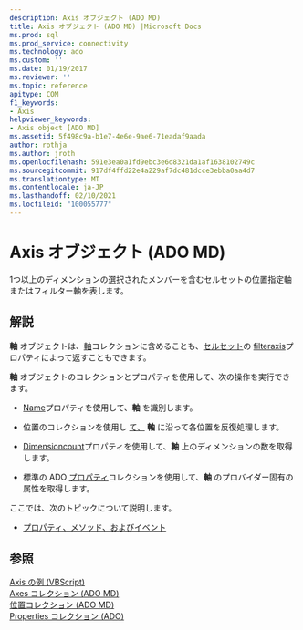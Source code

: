 ```yaml
---
description: Axis オブジェクト (ADO MD)
title: Axis オブジェクト (ADO MD) |Microsoft Docs
ms.prod: sql
ms.prod_service: connectivity
ms.technology: ado
ms.custom: ''
ms.date: 01/19/2017
ms.reviewer: ''
ms.topic: reference
apitype: COM
f1_keywords:
- Axis
helpviewer_keywords:
- Axis object [ADO MD]
ms.assetid: 5f498c9a-b1e7-4e6e-9ae6-71eadaf9aada
author: rothja
ms.author: jroth
ms.openlocfilehash: 591e3ea0a1fd9ebc3e6d8321da1af1638102749c
ms.sourcegitcommit: 917df4ffd22e4a229af7dc481dcce3ebba0aa4d7
ms.translationtype: MT
ms.contentlocale: ja-JP
ms.lasthandoff: 02/10/2021
ms.locfileid: "100055777"
---
```

# <a name="axis-object-ado-md"></a>Axis オブジェクト (ADO MD)
1つ以上のディメンションの選択されたメンバーを含むセルセットの位置指定軸またはフィルター軸を表します。  
  
## <a name="remarks"></a>解説  
 **軸** オブジェクトは、[軸](./axes-collection-ado-md.md)コレクションに含めることも、[セルセット](./cellset-object-ado-md.md)の [filteraxis](./filteraxis-property-ado-md.md)プロパティによって返すこともできます。  
  
 **軸** オブジェクトのコレクションとプロパティを使用して、次の操作を実行できます。  
  
-   [Name](./name-property-ado-md.md)プロパティを使用して、**軸** を識別します。  
  
-   位置のコレクションを使用し [て、](./positions-collection-ado-md.md) **軸** に沿って各位置を反復処理します。  
  
-   [Dimensioncount](./dimensioncount-property-ado-md.md)プロパティを使用して、**軸** 上のディメンションの数を取得します。  
  
-   標準の ADO [プロパティ](../ado-api/properties-collection-ado.md)コレクションを使用して、**軸** のプロバイダー固有の属性を取得します。  
  
 ここでは、次のトピックについて説明します。  
  
-   [プロパティ、メソッド、およびイベント](./axis-object-properties-methods-and-events.md)  
  
## <a name="see-also"></a>参照  
 [Axis の例 (VBScript)](./axis-example-vbscript.md)   
 [Axes コレクション (ADO MD)](./axes-collection-ado-md.md)   
 [位置コレクション (ADO MD)](./positions-collection-ado-md.md)   
 [Properties コレクション (ADO)](../ado-api/properties-collection-ado.md)